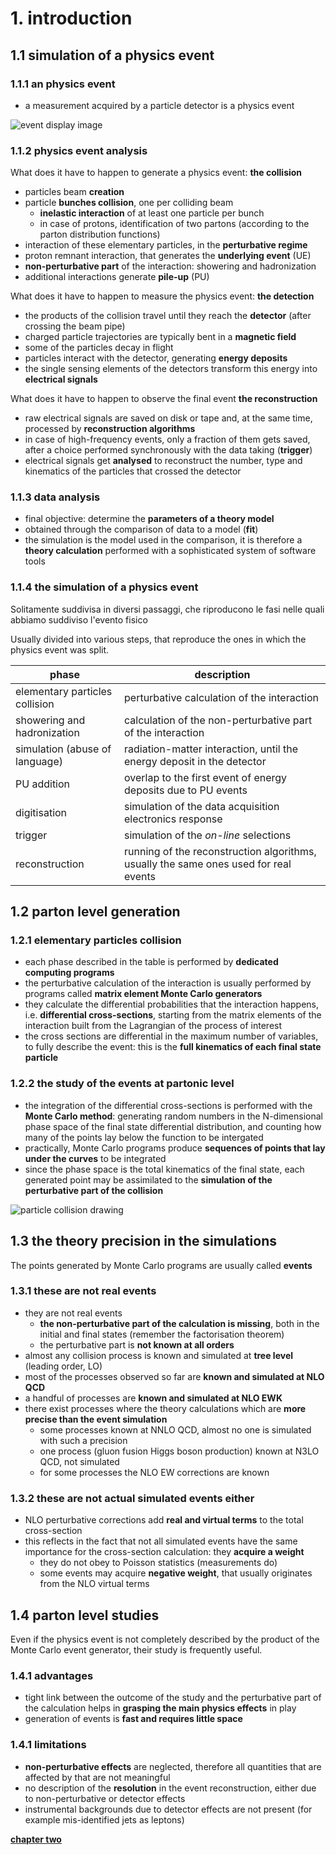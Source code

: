 # 1. introduction

## 1.1 simulation of a physics event

### 1.1.1 an physics event

  * a measurement acquired by a particle detector is a physics event

  ![event display image](https://cds.cern.ch/record/2713462/files/VVVEventDisplays.001.jpeg?subformat=icon-640)

### 1.1.2 physics event analysis

What does it have to happen to generate a physics event: **the collision**

  * particles beam **creation**
  * particle **bunches collision**, one per colliding beam
    * **inelastic interaction** of at least one particle per bunch
    * in case of protons, identification of two partons
      (according to the parton distribution functions)
  * interaction of these elementary particles, in the **perturbative regime**
  * proton remnant interaction, that generates the **underlying event** (UE)
  * **non-perturbative part** of the interaction: showering and hadronization
  * additional interactions generate **pile-up** (PU)

What does it have to happen to measure the physics event: **the detection**

  * the products of the collision travel until they reach the **detector**
    (after crossing the beam pipe)
  * charged particle trajectories are typically bent in a **magnetic field**
  * some of the particles decay in flight
  * particles interact with the detector, generating **energy deposits**
  * the single sensing elements of the detectors transform this energy
    into **electrical signals**

What does it have to happen to observe the final event **the reconstruction**

  * raw electrical signals are saved on disk or tape and,
    at the same time, processed by **reconstruction algorithms**
  * in case of high-frequency events,
    only a fraction of them gets saved,
    after a choice performed synchronously with the data taking (**trigger**)
  * electrical signals get **analysed** to reconstruct the number, type and
    kinematics of the particles that crossed the detector

### 1.1.3 data analysis

  * final objective: determine the **parameters of a theory model**
  * obtained through the comparison of data to a model (**fit**)
  * the simulation is the model used in the comparison,
    it is therefore a **theory calculation** performed with a sophisticated
    system of software tools

### 1.1.4 the simulation of a physics event

Solitamente suddivisa in diversi passaggi, che riproducono le fasi nelle quali abbiamo suddiviso l'evento fisico

Usually divided into various steps, that reproduce the ones in which
the physics event was split.

| phase | description |
| ---  | -------- |
| elementary particles collision | perturbative calculation of the interaction |
| showering and hadronization | calculation of the non-perturbative part of the interaction |
| simulation (abuse of language) | radiation-matter interaction, until the energy deposit in the detector |
| PU addition | overlap to the first event of energy deposits due to PU events |
| digitisation | simulation of the data acquisition electronics response |
| trigger | simulation of the *on-line* selections |
| reconstruction | running of the reconstruction algorithms, usually the same ones used for real events |

## 1.2 parton level generation

### 1.2.1 elementary particles collision

  * each phase described in the table is performed by
    **dedicated computing programs**
  * the perturbative calculation of the interaction is usually performed
    by programs called **matrix element Monte Carlo generators**
  * they calculate the differential probabilities that the interaction happens,
    i.e. **differential cross-sections**,
    starting from the matrix elements of the interaction
    built from the Lagrangian of the process of interest
  * the cross sections are differential in the maximum number of variables,
    to fully describe the event:
    this is the **full kinematics of each final state particle**

### 1.2.2 the study of the events at partonic level

  * the integration of the differential cross-sections is performed
    with the **Monte Carlo method**:
    generating random numbers in the N-dimensional phase space
    of the final state differential distribution,
    and counting how many of the points lay below the function to be intergated
  * practically,
    Monte Carlo programs produce
    **sequences of points that lay under the curves**  to be integrated
  * since the phase space is the total kinematics of the final state,
    each generated point may be assimilated to the
    **simulation of the perturbative part of the collision**

![particle collision drawing](https://www.hep.lu.se/delphi/images/twophot_col.gif)

## 1.3 the theory precision in the simulations

The points generated by Monte Carlo programs are usually called **events**

### 1.3.1 these are not real events

  * they are not real events
    * **the non-perturbative part of the calculation is missing**,
      both in the initial and final states
      (remember the factorisation theorem)
    * the perturbative part is **not known at all orders**
  * almost any collision process is known and simulated at **tree level**
    (leading order, LO)
  * most of the processes observed so far are
    **known and simulated at NLO QCD**
  * a handful of processes are **known and simulated at NLO EWK**
  * there exist processes where the theory calculations
    which are **more precise than the event simulation**
    * some processes known at NNLO QCD,
      almost no one is simulated with such a precision
    * one process (gluon fusion Higgs boson production)
      known at N3LO QCD, not simulated
    * for some processes the NLO EW corrections are known

### 1.3.2 these are not actual simulated events either

  * NLO perturbative corrections add **real and virtual terms**
    to the total cross-section
  * this reflects in the fact that not all simulated events have the same
    importance for the cross-section calculation:
    they **acquire a weight**
    * they do not obey to Poisson statistics (measurements do)
    * some events may acquire **negative weight**,
      that usually originates from the NLO virtual terms

## 1.4 parton level studies

Even if the physics event is not completely described
by the product of the Monte Carlo event generator,
their study is frequently useful.

### 1.4.1 advantages

  * tight link between the outcome of the study
    and the perturbative part of the calculation
    helps in **grasping the main physics effects** in play
  * generation of events is **fast and requires little space**

### 1.4.1 limitations

  * **non-perturbative effects** are neglected,
    therefore all quantities that are affected by that
    are not meaningful
  * no description of the **resolution** in the event reconstruction,
    either due to non-perturbative or detector effects
  * instrumental backgrounds due to detector effects are not present
    (for example mis-identified jets as leptons)

[**chapter two**](02_mg.md)
